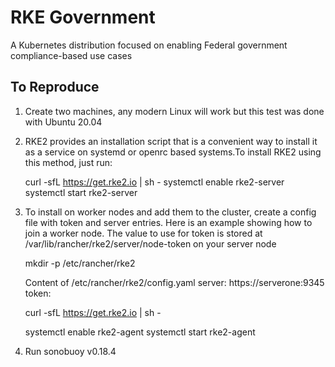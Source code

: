 # RKE Government
A Kubernetes distribution focused on enabling Federal government compliance-based use cases

## To Reproduce

1. Create two machines, any modern Linux will work but this test was done with Ubuntu 20.04
2. RKE2 provides an installation script that is a convenient way to install it as a service on systemd or openrc based systems.To install RKE2 using this method, just run:
    
    curl -sfL https://get.rke2.io | sh -
    systemctl enable rke2-server
    systemctl start rke2-server

3. To install on worker nodes and add them to the cluster, create a config file with token and server entries. Here is an example showing how to join a worker node. The value to use for token is stored at /var/lib/rancher/rke2/server/node-token on your server node

    mkdir -p /etc/rancher/rke2
    
    Content of /etc/rancher/rke2/config.yaml
     server: https://serverone:9345
     token: <token from server node>
    
    curl -sfL https://get.rke2.io | sh -

    systemctl enable rke2-agent
    systemctl start rke2-agent

4. Run sonobuoy v0.18.4
